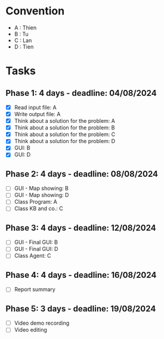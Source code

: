 # Convention
- A : Thien
- B : Tu
- C : Lan
- D : Tien

# Tasks
## Phase 1: 4 days - deadline: 04/08/2024
- [x] Read input file: A
- [x] Write output file: A
- [x] Think about a solution for the problem: A
- [x] Think about a solution for the problem: B
- [x] Think about a solution for the problem: C
- [x] Think about a solution for the problem: D
- [x] GUI: B
- [x] GUI: D

## Phase 2: 4 days - deadline: 08/08/2024
- [ ] GUI - Map showing: B
- [ ] GUI - Map showing: D
- [ ] Class Program: A
- [ ] Class KB and co.: C

## Phase 3: 4 days - deadline: 12/08/2024
- [ ] GUI - Final GUI: B
- [ ] GUI - Final GUI: D
- [ ] Class Agent: C

## Phase 4: 4 days - deadline: 16/08/2024
- [ ] Report summary

## Phase 5: 3 days - deadline: 19/08/2024
- [ ] Video demo recording
- [ ] Video editing
